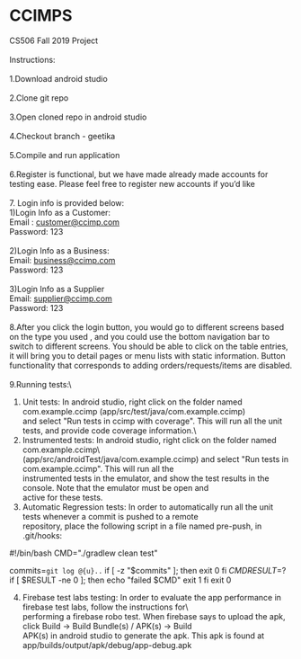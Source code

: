 # CCIMPS
CS506 Fall 2019 Project\
\
Instructions:\
\
1.Download android studio\
\
2.Clone git repo\
\
3.Open cloned repo in android studio\
\
4.Checkout branch - geetika\
\
5.Compile and run application\
\
6.Register is functional, but we have made already made accounts for testing ease. Please feel free to register new accounts if you’d like\
\
7. Login info is provided below:\
  1)Login Info as a Customer: \
    Email : customer@ccimp.com\
    Password: 123\
    \
  2)Login Info as a Business:\
    Email: business@ccimp.com\
    Password: 123\
    \
  3)Login Info as a Supplier\
    Email: supplier@ccimp.com\
    Password: 123\
    \
8.After you click the login button, you would go to different screens based on the type you used , and you could use the bottom navigation bar to switch to different screens. You should be able to click on the table entries, it will bring you to detail pages or menu lists with static information. Button functionality that corresponds to adding orders/requests/items are disabled.\
\
9.Running tests:\
  1) Unit tests: In android studio, right click on the folder named com.example.ccimp (app/src/test/java/com.example.ccimp)\
    and select "Run tests in ccimp with coverage". This will run all the unit tests, and provide code coverage information.\
  2) Instrumented tests: In android studio, right click on the folder named com.example.ccimp\  
    (app/src/androidTest/java/com.example.ccimp) and select "Run tests in com.example.ccimp". This will run all the\
    instrumented tests in the emulator, and show the test results in the console. Note that the emulator must be open and\
    active for these tests.
  3) Automatic Regression tests: In order to automatically run all the unit tests whenever a commit is pushed to a remote\
     repository, place the following script in a file named pre-push, in .git/hooks:
    
#!/bin/bash
CMD="./gradlew clean test"

commits=`git log @{u}..`
if [ -z "$commits" ]; then
 exit 0
fi
$CMD
RESULT=$?
if [ $RESULT -ne 0 ]; then
 echo "failed $CMD"
 exit 1
fi
exit 0

  4) Firebase test labs testing: In order to evaluate the app performance in firebase test labs, follow the instructions for\             
     performing a firebase robo test. When firebase says to upload the apk, click Build -> Build Bundle(s) / APK(s) -> Build\
     APK(s) in android studio to generate the apk. This apk is found at app/builds/output/apk/debug/app-debug.apk
    
  
